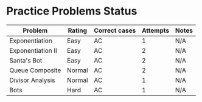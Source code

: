 # Practice Problems Status
Problem|Rating|Correct cases|Attempts|Notes
-|-|-|-|-
Exponentiation|Easy|AC|1|N/A
Exponentiation II|Easy|AC|2|N/A
Santa's Bot|Easy|AC|2|N/A
Queue Composite|Normal|AC|2|N/A
Divisor Analysis|Normal|AC|1|N/A
Bots|Hard|AC|1|N/A
